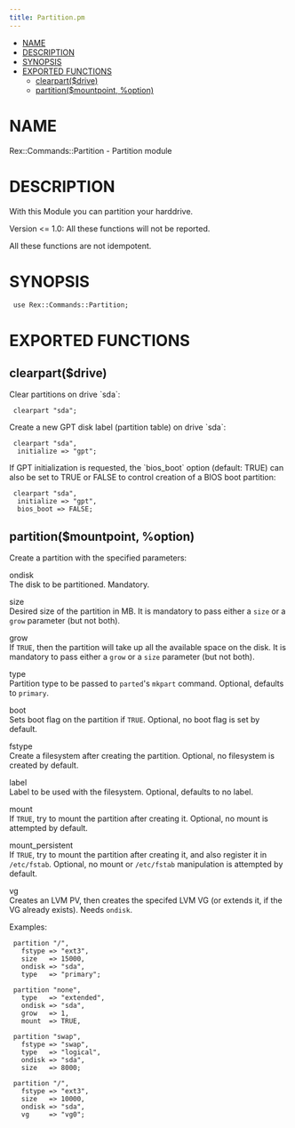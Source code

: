 ```yaml
---
title: Partition.pm
---
```


-   [NAME](#NAME)
-   [DESCRIPTION](#DESCRIPTION)
-   [SYNOPSIS](#SYNOPSIS)
-   [EXPORTED FUNCTIONS](#EXPORTED-FUNCTIONS)
    -   [clearpart($drive)](#clearpart-drive-)
    -   [partition($mountpoint, %option)](#partition-mountpoint-option-)

# NAME

Rex::Commands::Partition - Partition module

# DESCRIPTION

With this Module you can partition your harddrive.

Version &lt;= 1.0: All these functions will not be reported.

All these functions are not idempotent.

# SYNOPSIS

     use Rex::Commands::Partition;

# EXPORTED FUNCTIONS

## clearpart($drive)

Clear partitions on drive \`sda\`:

     clearpart "sda";

Create a new GPT disk label (partition table) on drive \`sda\`:

     clearpart "sda",
      initialize => "gpt";

If GPT initialization is requested, the \`bios\_boot\` option (default: TRUE) can also be set to TRUE or FALSE to control creation of a BIOS boot partition:

     clearpart "sda",
      initialize => "gpt",
      bios_boot => FALSE;

## partition($mountpoint, %option)

Create a partition with the specified parameters:

ondisk  
The disk to be partitioned. Mandatory.

size  
Desired size of the partition in MB. It is mandatory to pass either a `size` or a `grow` parameter (but not both).

grow  
If `TRUE`, then the partition will take up all the available space on the disk. It is mandatory to pass either a `grow` or a `size` parameter (but not both).

type  
Partition type to be passed to `parted`'s `mkpart` command. Optional, defaults to `primary`.

boot  
Sets boot flag on the partition if `TRUE`. Optional, no boot flag is set by default.

fstype  
Create a filesystem after creating the partition. Optional, no filesystem is created by default.

label  
Label to be used with the filesystem. Optional, defaults to no label.

mount  
If `TRUE`, try to mount the partition after creating it. Optional, no mount is attempted by default.

mount\_persistent  
If `TRUE`, try to mount the partition after creating it, and also register it in `/etc/fstab`. Optional, no mount or `/etc/fstab` manipulation is attempted by default.

vg  
Creates an LVM PV, then creates the specifed LVM VG (or extends it, if the VG already exists). Needs `ondisk`.

Examples:

     partition "/",
       fstype => "ext3",
       size   => 15000,
       ondisk => "sda",
       type   => "primary";
     
     partition "none",
       type   => "extended",
       ondisk => "sda",
       grow   => 1,
       mount  => TRUE,
     
     partition "swap",
       fstype => "swap",
       type   => "logical",
       ondisk => "sda",
       size   => 8000;

     partition "/",
       fstype => "ext3",
       size   => 10000,
       ondisk => "sda",
       vg     => "vg0";
